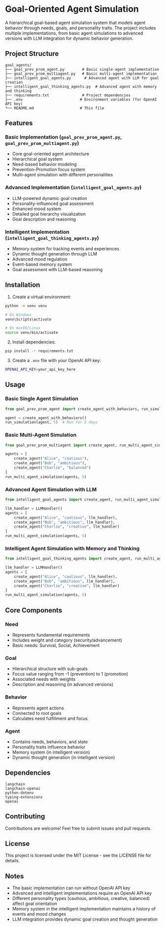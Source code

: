 # Goal-Oriented Agent Simulation

A hierarchical goal-based agent simulation system that models agent behavior through needs, goals, and personality traits. The project includes multiple implementations, from basic agent simulations to advanced versions with LLM integration for dynamic behavior generation.

## Project Structure

```
goal_agents/
├── goal_prev_prom_agent.py        # Basic single-agent implementation
├── goal_prev_prom_multiagent.py   # Basic multi-agent implementation
├── intelligent_goal_agents.py      # Advanced agent with LLM for goal creation
├── intelligent_goal_thinking_agents.py  # Advanced agent with memory and thinking
├── requirements.txt               # Project dependencies
├── .env                          # Environment variables (for OpenAI API key)
└── README.md                     # This file
```

## Features

### Basic Implementation (`goal_prev_prom_agent.py`, `goal_prev_prom_multiagent.py`)
- Core goal-oriented agent architecture
- Hierarchical goal system
- Need-based behavior modeling
- Prevention-Promotion focus system
- Multi-agent simulation with different personalities

### Advanced Implementation (`intelligent_goal_agents.py`)
- LLM-powered dynamic goal creation
- Personality-influenced goal assessment
- Enhanced mood system
- Detailed goal hierarchy visualization
- Goal description and reasoning

### Intelligent Implementation (`intelligent_goal_thinking_agents.py`)
- Memory system for tracking events and experiences
- Dynamic thought generation through LLM
- Advanced mood regulation
- Event-based memory system
- Goal assessment with LLM-based reasoning

## Installation

1. Create a virtual environment:
```bash
python -m venv venv

# On Windows
venv\Scripts\activate

# On macOS/Linux
source venv/bin/activate
```

2. Install dependencies:
```bash
pip install -r requirements.txt
```

3. Create a `.env` file with your OpenAI API key:
```bash
OPENAI_API_KEY=your_api_key_here
```

## Usage

### Basic Single Agent Simulation
```python
from goal_prev_prom_agent import create_agent_with_behaviors, run_simulation

agent = create_agent_with_behaviors()
run_simulation(agent, 5)  # Run for 5 days
```

### Basic Multi-Agent Simulation
```python
from goal_prev_prom_multiagent import create_agent, run_multi_agent_simulation

agents = [
    create_agent("Alice", "cautious"),
    create_agent("Bob", "ambitious"),
    create_agent("Charlie", "balanced")
]
run_multi_agent_simulation(agents, 5)
```

### Advanced Agent Simulation with LLM
```python
from intelligent_goal_agents import create_agent, run_multi_agent_simulation, LLMHandler

llm_handler = LLMHandler()
agents = [
    create_agent("Alice", "cautious", llm_handler),
    create_agent("Bob", "ambitious", llm_handler),
    create_agent("Charlie", "creative", llm_handler)
]
run_multi_agent_simulation(agents, 5)
```

### Intelligent Agent Simulation with Memory and Thinking
```python
from intelligent_goal_thinking_agents import create_agent, run_multi_agent_simulation, LLMHandler

llm_handler = LLMHandler()
agents = [
    create_agent("Alice", "cautious", llm_handler),
    create_agent("Bob", "ambitious", llm_handler),
    create_agent("Charlie", "creative", llm_handler)
]
run_multi_agent_simulation(agents, 5)
```

## Core Components

### Need
- Represents fundamental requirements
- Includes weight and category (security/advancement)
- Basic needs: Survival, Social, Achievement

### Goal
- Hierarchical structure with sub-goals
- Focus value ranging from -1 (prevention) to 1 (promotion)
- Associated needs with weights
- Description and reasoning (in advanced versions)

### Behavior
- Represents agent actions
- Connected to root goals
- Calculates need fulfillment and focus

### Agent
- Contains needs, behaviors, and state
- Personality traits influence behavior
- Memory system (in intelligent version)
- Dynamic thought generation (in intelligent version)

## Dependencies
```
langchain
langchain-openai
python-dotenv
typing-extensions
openai
```

## Contributing

Contributions are welcome! Feel free to submit issues and pull requests.

## License

This project is licensed under the MIT License - see the LICENSE file for details.

## Notes

- The basic implementation can run without OpenAI API key
- Advanced and intelligent implementations require an OpenAI API key
- Different personality types (cautious, ambitious, creative, balanced) affect goal orientation
- Memory system in the intelligent implementation maintains a history of events and mood changes
- LLM integration provides dynamic goal creation and thought generation